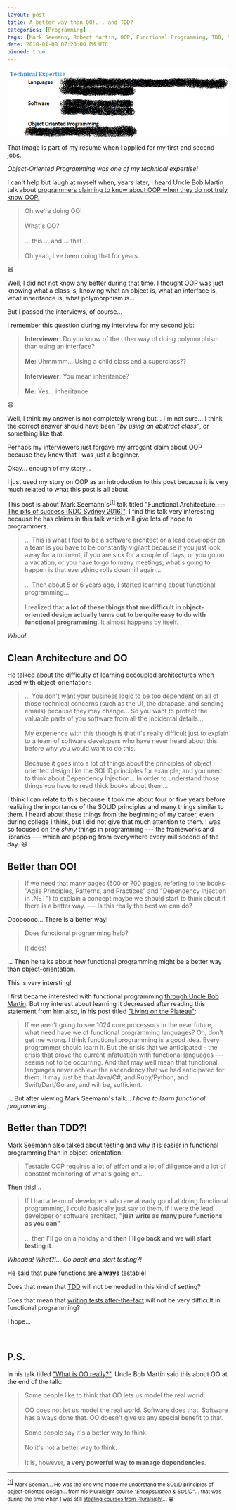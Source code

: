 ```yaml
---
layout: post
title: A better way than OO!... and TDD?
categories: [Programming]
tags: [Mark Seemann, Robert Martin, OOP, Functional Programming, TDD, SOLID]
date: 2018-01-08 07:20:00 PM UTC
pinned: true
---
```


<!-- January 9, 2018 3:20:00 AM Philippine Time -->


![old-resume-technical-expertise-oo.png](/images/2018/old-resume-technical-expertise-oo.png)

That image is part of my r&eacute;sum&eacute; when I applied for my first and second jobs.

_Object-Oriented Programming was one of my technical expertise!_

I can't help but laugh at myself when, years later, I heard Uncle Bob Martin talk about [programmers claiming to know about OOP when they do not truly know OOP.](https://youtu.be/Nsjsiz2A9mg?t=34m5s)

<!--more-->


> Oh we're doing OO!
<br /><br />
> What's OO?
<br /><br />
> ... this ... and ... that ... 
<br /><br />
> Oh yeah, I've been doing that for years.

:laughing:


Well, I did not not know any better during that time. I thought OOP was just knowing what a class is, knowing what an object is, what an interface is, what inheritance is, what polymorphism is...

But I passed the interviews, of course...

I remember this question during my interview for my second job:

> **Interviewer:** Do you know of the other way of doing polymorphism than using an interface?
<br /><br />
> **Me:** Uhmmmm... Using a child class and a superclass??
<br /><br />
> **Interviewer:** You mean inheritance?
<br /><br />
> **Me:** Yes... inheritance

:laughing:

Well, I think my answer is not completely wrong but... I'm not sure... I think the correct answer should have been _"by using an abstract class"_, or something like that.

Perhaps my interviewers just forgave my arrogant claim about OOP because they knew that I was just a beginner.

Okay... enough of my story...

I just used my story on OOP as an introduction to this post because it is very much related to what this post is all about.


This post is about [Mark Seemann](https://blog.ploeh.dk)'s<sup id="footnote-indicator-1">[[1]](#footnote-1)</sup> talk titled ["Functional Architecture --- The pits of success (NDC Sydney 2016)"](https://www.youtube.com/watch?v=US8QG9I1XW0). I find this talk very interesting because he has claims in this talk which will give lots of hope to programmers.

> ... This is what I feel to be a software architect or a lead developer on a team is you have to be constantly vigilant because if you just look away for a moment, if you are sick for a couple of days, or you go on a vacation, or you have to go to many meetings, what's going to happen is that everything rolls downhill again...
<br /><br />
> ... Then about 5 or 6 years ago, I started learning about functional programming...
<br /><br />
> I realized that **a lot of these things that are difficult in object-oriented design actually turns out to be quite easy to do with functional programming**. It almost happens by itself.

_Whoa!_

## Clean Architecture and OO

He talked about the difficulty of learning decoupled architectures when used with object-orientation:

> ... You don't want your business logic to be too dependent on all of those technical concerns (such as the UI, the database, and sending emails) because they may change...
So you want to protect the valuable parts of you software from all the incidental details...
<br /><br />
My experience with this though is that it's really difficult just to explain to a team of software developers who have never heard about this before why you would want to do this.
<br /><br />
Because it goes into a lot of things about the principles of object oriented design like the SOLID principles for example; and you need to think about Dependency Injection... In order to understand those things you have to read thick books about them...


I think I can relate to this because it took me about four or five years before realizing the importance of the SOLID principles and many things similar to them. I heard about these things from the beginning of my career, even during college I think, but I did not give that much attention to them. I was so focused on the _shiny_ things in programming --- the frameworks and libraries --- which are popping from everywhere every millisecond of the day. :laughing:

## Better than OO!

> If we need that many pages (500 or 700 pages, refering to the books "Agile Principles, Patterns, and Practices" and "Dependency Injection in .NET") to explain a concept maybe we should start to think about if there is a better way. --- Is this really the best we can do?

Oooooooo... There is a better way!

> Does functional programming help? 
<br /><br />
It does!

... Then he talks about how functional programming might be a better way than object-orientation.

This is very intersting!

I first became interested with functional programming [through Uncle Bob Martin](http://blog.cleancoder.com/uncle-bob/2012/08/24/functional-programming-for-the-object-oriented-programmer.html). But my interest about learning it decreased after reading this statement from him also, in his post titled ["Living on the Plateau"](http://blog.cleancoder.com/uncle-bob/2017/11/18/OnThePlateau.html):

> If we aren’t going to see 1024 core processors in the near future, what need have we of functional programming languages? Oh, don’t get me wrong. I think functional programming is a good idea. Every programmer should learn it. But the crisis that we anticipated – the crisis that drove the current infatuation with functional languages –-- seems not to be occurring. And that may well mean that functional languages never achieve the ascendency that we had anticipated for them. It may just be that Java/C#, and Ruby/Python, and Swift/Dart/Go are, and will be, sufficient.



... But after viewing Mark Seemann's talk... _I have to learn functional programming..._
<!-- 
The only thing I know today about functional programming is that the use of assignment is discouraged and that it uses lots of recursion. People also talk about this _monad_ thing, which even Scott Hanselman find hard to understand, as he said in a facebook post a few months ago.
 -->


## Better than TDD?!

Mark Seemann also talked about testing and why it is easier in functional programming than in object-orientation:

> Testable OOP requires a lot of effort and a lot of diligence and a lot of constant monitoring of what's going on...

Then this!...

> If I had a team of developers who are already good at doing functional programming, I could basically just say to them, if I were the lead developer or software architect, **"just write as many pure functions as you can"**
<br /><br />
> ... then I'll go on a holiday and **then I'll go back and we will start testing it**.

_Whoaaa! What?!... Go back and start testing?!_

He said that pure functions are **always** [testable](/2017/12/19/tdd-and-teaching-design-without-a-teacher)!

Does that mean that [TDD](/memorabilia/quotes/tdd/) will not be needed in this kind of setting?

Does that mean that [writing tests after-the-fact](/memorabilia/videos/expecting-professionalism-by-uncle-bob-martin/#testing-legacy-code) will not be very difficult in functional programming?

I hope...

<br />

## P.S.

In his talk titled ["What is OO really?"](https://vimeo.com/64086087), Uncle Bob Martin said this about OO at the end of the talk:

> Some people like to think that OO lets us model the real world.
<br /><br />
OO does not let us model the real world. Software does that. Software has always done that. OO doesn't give us any special benefit to that.
<br /><br />
Some people say it's a better way to think. 
<br /><br />
No it's not a better way to think.
<br /><br />
It is, however, **a very powerful way to manage dependencies**.

----------

<sup id="footnote-1">[[1]](#footnote-indicator-1)</sup> 
<small>Mark Seeman... He was the one who made me understand the SOLID principles of object-oriented design... from his Pluralsight course _"Encapsulation & SOLID"_... that was during the time when I was still [stealing courses from Pluralsight](/2017/03/27/why-I-started-buying-physical-books)... :grin: </small>